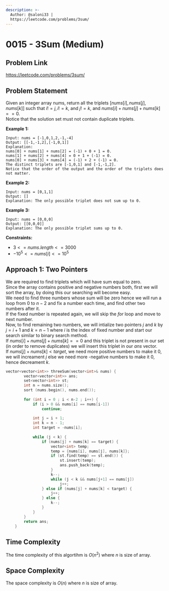 ```yaml
---
description: >-
  Author: @saloni33 |
  https://leetcode.com/problems/3sum/
---
```


# 0015 - 3Sum (Medium)

## Problem Link

https://leetcode.com/problems/3sum/

## Problem Statement

Given an integer array nums, return all the triplets $[nums[i], nums[j], nums[k]]$ such that $i != j, i != k$, and $j != k$, and $nums[i] + nums[j] + nums[k] == 0$.  
Notice that the solution set must not contain duplicate triplets.

**Example 1:**
```
Input: nums = [-1,0,1,2,-1,-4]
Output: [[-1,-1,2],[-1,0,1]]
Explanation: 
nums[0] + nums[1] + nums[2] = (-1) + 0 + 1 = 0.
nums[1] + nums[2] + nums[4] = 0 + 1 + (-1) = 0.
nums[0] + nums[3] + nums[4] = (-1) + 2 + (-1) = 0.
The distinct triplets are [-1,0,1] and [-1,-1,2].
Notice that the order of the output and the order of the triplets does not matter.
```

**Example 2:**
```
Input: nums = [0,1,1]
Output: []
Explanation: The only possible triplet does not sum up to 0.
```

**Example 3:**
```
Input: nums = [0,0,0]
Output: [[0,0,0]]
Explanation: The only possible triplet sums up to 0.
```

**Constraints:**

* $3 <= nums.length <= 3000$
* $-10^5 <= nums[i] <= 10^5$

## Approach 1: Two Pointers
 
We are required to find triplets which will have sum equal to zero.  
Since the array contains positive and negative numbers both, first we will sort the array, by doing this our searching will become easy.  
We need to find three numbers whose sum will be zero hence we will run a loop from $0$ to $n-2$ and fix a number each time, and find other two numbers after it.  
If the fixed number is repeated again, we will skip the $for$ loop and move to next number.  
Now, to find remaining two numbers, we will intialize two pointers $j$ and $k$ by $j = i + 1$ and $k = n - 1$ where $i$ is the index of fixed number and start our search similar to binary search method.  
If $nums[i] + nums[j] + nums[k] == 0$ and this triplet is not present in our set (in order to remove duplicates) we will insert this triplet in our $ans$ vector.  
If $nums[j] + nums[k] < target$, we need more positive numbers to make it 0, we will increament $j$ else we need more -negative numbers to make it 0, hence decreament $k$.

<Tabs>
  
<TabItem value="cpp" label="C++">
<SolutionAuthor name="@saloni33"/>

```cpp
vector<vector<int>> threeSum(vector<int>& nums) {
        vector<vector<int>> ans;
        set<vector<int>> st;
        int n = nums.size();
        sort (nums.begin(), nums.end());
        
        for (int i = 0 ; i < n-2 ; i++) {
            if (i > 0 && nums[i] == nums[i-1])
                continue;
            
            int j = i + 1;
            int k = n - 1;
            int target = -nums[i];
            
            while (j < k) {
                if (nums[j] + nums[k] == target) {
                    vector<int> temp;
                    temp = {nums[i], nums[j], nums[k]};
                    if (st.find(temp) == st.end()) {
                        st.insert(temp);
                        ans.push_back(temp);
                    }
                    k--;
                    while (j < k && nums[j+1] == nums[j])
                        j++;
                } else if (nums[j] + nums[k] < target) {
                    j++;
                } else {
                    k--;
                }
            }
        }
        return ans;
    }
```
</TabItem>
</Tabs>
  
## Time Complexity  
The time complexity of this algortihm is $O(n^2)$ where $n$ is size of array.
  
## Space Complexity
The space complexity is $O(n)$ where $n$ is size of array.
